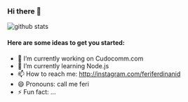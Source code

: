 ### Hi there 👋

![github stats](https://github-readme-stats.vercel.app/api?username=feriferdinan&show_icons=true)

#### Here are some ideas to get you started:

- 🔭 I’m currently working on Cudocomm.com
- 🌱 I’m currently learning Node.js
- 📫 How to reach me: http://instagram.com/feriferdinanid
- 😄 Pronouns: call me feri
- ⚡ Fun fact: ...
